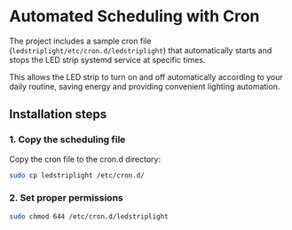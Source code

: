 # Automated Scheduling with Cron
The project includes a sample cron file (`ledstriplight/etc/cron.d/ledstriplight`) that automatically starts and stops the LED strip systemd service at specific times.

This allows the LED strip to turn on and off automatically according to your daily routine, saving energy and providing convenient lighting automation.

## Installation steps

### 1. Copy the scheduling file
Copy the cron file to the cron.d directory:
```bash
sudo cp ledstriplight /etc/cron.d/
```

### 2. Set proper permissions
```bash
sudo chmod 644 /etc/cron.d/ledstriplight
```
